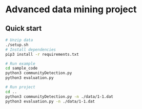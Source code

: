 # Advanced data mining project

## Quick start
```bash
# Unzip data
./setup.sh
# Install dependencies
pip3 install -r requirements.txt

# Run example
cd sample_code
python3 communityDetection.py
python3 evaluation.py

# Run project
cd ..
python3 communityDetection.py -n ./data/1-1.dat
python3 evaluation.py -n ./data/1-1.dat
```
